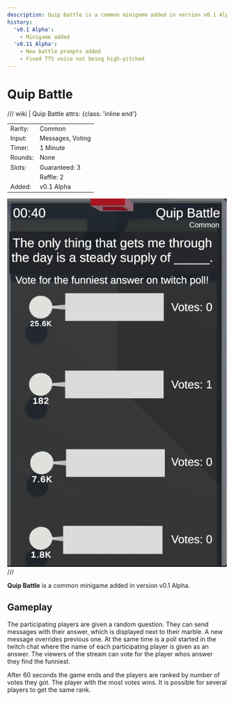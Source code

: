 ```yaml
---
description: Quip Battle is a common minigame added in version v0.1 Alpha.
history:
  'v0.1 Alpha':
    - Minigame added
  'v0.11 Alpha':
    - New battle prompts added
    - Fixed TTS voice not being high-pitched
---
```


# Quip Battle

/// wiki | Quip Battle
    attrs: {class: 'inline end'}

|         |                  |
|---------|------------------|
| Rarity: | Common           |
| Input:  | Messages, Voting |
| Timer:  | 1 Minute         |
| Rounds: | None             |
| Slots:  | Guaranteed: 3    |
|         | Raffle: 2        |
| Added:  | v0.1 Alpha       |

![quip-battle](../../assets/images/minigames/twitch/quip-battle.png)
///

**Quip Battle** is a common minigame added in version v0.1 Alpha.

## Gameplay

The participating players are given a random question. They can send messages with their answer, which is displayed next to their marble. A new message overrides previous one. At the same time is a poll started in the twitch chat where the name of each participating player is given as an answer. The viewers of the stream can vote for the player whos answer they find the funniest.

After 60 seconds the game ends and the players are ranked by number of votes they got. The player with the most votes wins. It is possible for several players to get the same rank.
